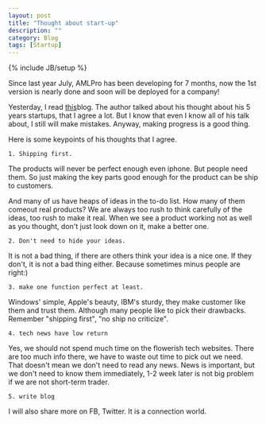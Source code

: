 ```yaml
---
layout: post
title: "Thought about start-up"
description: ""
category: Blog
tags: [Startup]
---
```


{% include JB/setup %}


Since last year July, AMLPro has been developing for 7 months, now the 1st version is nearly done and soon will be deployed for a company!

Yesterday, I read <a href="http://www.talkingquickly.co.uk/2015/04/what-id-tell-myself-about-startups/">this</a>blog. The author talked about his thought about his 5 years startups, that I agree a lot. But I know that even I know all of his talk about, I still will make mistakes. Anyway, making progress is a good thing.

Here is some keypoints of his thoughts that I agree.

    1. Shipping first.

The products will never be perfect enough even iphone. But people need them. So just making the key parts good enough for the product can be ship to customers. 

And many of us have heaps of ideas in the to-do list. How many of them comeout real products? We are always too rush to think carefully of the ideas, too rush to make it real. When we see a product working not as well as you thought, don't just look down on it, make a better one.

    2. Don't need to hide your ideas.

It is not a bad thing, if there are others think your idea is a nice one.
If they don't, it is not a bad thing either. Because sometimes minus people are right:)

    3. make one function perfect at least.

Windows' simple, Apple's beauty, IBM's sturdy, they make customer like them and trust them. Although many people like to pick their drawbacks. Remember "shipping first", "no ship no criticize".

    4. tech news have low return

Yes, we should not spend much time on the flowerish tech websites. There are too much info there, we have to waste out time to pick out we need. That doesn't mean we don't need to read any news. News is important, but we don't need to know them immediately, 1-2 week later is not big problem if we are not short-term trader.

    5. write blog

I will also share more on FB, Twitter. It is a connection world.





